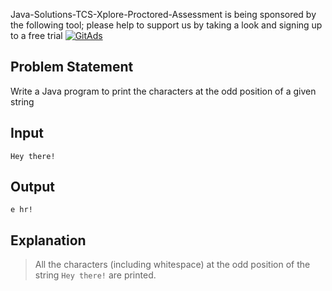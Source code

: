 Java-Solutions-TCS-Xplore-Proctored-Assessment is being sponsored by the following tool; please help to support us by taking a look and signing up to a free trial
<a href="https://tracking.gitads.io/?repo=Java-Solutions-TCS-Xplore-Proctored-Assessment"><img src="https://images.gitads.io/Java-Solutions-TCS-Xplore-Proctored-Assessment" alt="GitAds"/></a>

## Problem Statement

Write a Java program to print the characters at the odd position of a given string

## Input

    Hey there!

## Output

    e hr!

## Explanation

> All the characters (including whitespace) at the odd position of the string `Hey there!` are printed.
